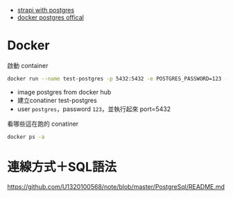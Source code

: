 - [strapi with postgres](https://medium.com/dogus-tech-digital-solutions/creating-strapi-app-with-postgresql-e22f00d48b04)
- [docker postgres offical](https://hub.docker.com/_/postgres)

# Docker
啟動 container
```bash
docker run --name test-postgres -p 5432:5432 -e POSTGRES_PASSWORD=123 -d postgres
```   
- image postgres from docker hub
- 建立conatiner test-postgres
- user `postgres`，password `123`，並執行起來 port=5432
  
看哪些這在跑的 conatiner 
```bash
docker ps -a
```

# 連線方式＋SQL語法  
https://github.com/U1320100568/note/blob/master/PostgreSql/README.md  
  
